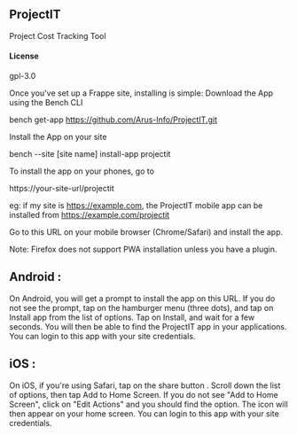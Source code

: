 ## ProjectIT

Project Cost Tracking Tool

#### License

gpl-3.0

Once you've set up a Frappe site, installing  is simple: Download the App using the Bench CLI


bench get-app https://github.com/Arus-Info/ProjectIT.git

Install the App on your site

bench --site [site name] install-app projectit

To install the app on your phones, go to

https://your-site-url/projectit

eg: if my site is https://example.com, the ProjectIT mobile app can be installed from https://example.com/projectit

Go to this URL on your mobile browser (Chrome/Safari) and install the app.

Note: Firefox does not support PWA installation unless you have a plugin.

## Android :

On Android, you will get a prompt to install the app on this URL.
If you do not see the prompt, tap on the hamburger menu (three dots), and tap on Install app from the list of options.
Tap on Install, and wait for a few seconds.
You will then be able to find the ProjectIT app in your applications. You can login to this app with your site credentials.

## iOS :

On iOS, if you're using Safari, tap on the share button .
Scroll down the list of options, then tap Add to Home Screen.
If you do not see "Add to Home Screen", click on "Edit Actions" and you should find the option.
The icon will then appear on your home screen. You can login to this app with your site credentials.
